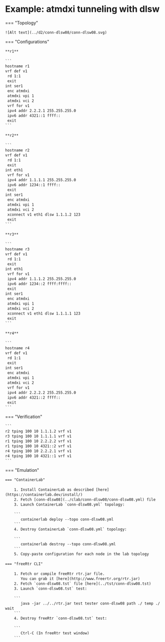 # Example: atmdxi tunneling with dlsw

=== "Topology"

    ![Alt text](../d2/conn-dlsw08/conn-dlsw08.svg)

=== "Configurations"

    **r1**

    ```
    hostname r1
    vrf def v1
     rd 1:1
     exit
    int ser1
     enc atmdxi
     atmdxi vpi 1
     atmdxi vci 2
     vrf for v1
     ipv4 addr 2.2.2.1 255.255.255.0
     ipv6 addr 4321::1 ffff::
     exit
    ```

    **r2**

    ```
    hostname r2
    vrf def v1
     rd 1:1
     exit
    int eth1
     vrf for v1
     ipv4 addr 1.1.1.1 255.255.255.0
     ipv6 addr 1234::1 ffff::
     exit
    int ser1
     enc atmdxi
     atmdxi vpi 1
     atmdxi vci 2
     xconnect v1 eth1 dlsw 1.1.1.2 123
     exit
    ```

    **r3**

    ```
    hostname r3
    vrf def v1
     rd 1:1
     exit
    int eth1
     vrf for v1
     ipv4 addr 1.1.1.2 255.255.255.0
     ipv6 addr 1234::2 ffff:ffff::
     exit
    int ser1
     enc atmdxi
     atmdxi vpi 1
     atmdxi vci 2
     xconnect v1 eth1 dlsw 1.1.1.1 123
     exit
    ```

    **r4**

    ```
    hostname r4
    vrf def v1
     rd 1:1
     exit
    int ser1
     enc atmdxi
     atmdxi vpi 1
     atmdxi vci 2
     vrf for v1
     ipv4 addr 2.2.2.2 255.255.255.0
     ipv6 addr 4321::2 ffff::
     exit
    ```

=== "Verification"

    ```
    r2 tping 100 10 1.1.1.2 vrf v1
    r3 tping 100 10 1.1.1.1 vrf v1
    r1 tping 100 10 2.2.2.2 vrf v1
    r1 tping 100 10 4321::2 vrf v1
    r4 tping 100 10 2.2.2.1 vrf v1
    r4 tping 100 10 4321::1 vrf v1
    ```

=== "Emulation"

    === "ContainerLab"

        1. Install ContainerLab as described [here](https://containerlab.dev/install/)  
        2. Fetch [conn-dlsw08](../clab/conn-dlsw08/conn-dlsw08.yml) file  
        3. Launch ContainerLab `conn-dlsw08.yml` topology:  

        ```
           containerlab deploy --topo conn-dlsw08.yml  
        ```
        4. Destroy ContainerLab `conn-dlsw08.yml` topology:  

        ```
           containerlab destroy --topo conn-dlsw08.yml  
        ```
        5. Copy-paste configuration for each node in the lab topology

    === "freeRtr CLI"

        1. Fetch or compile freeRtr rtr.jar file.  
           You can grab it [here](http://www.freertr.org/rtr.jar)  
        2. Fetch `conn-dlsw08.tst` file [here](../tst/conn-dlsw08.tst)  
        3. Launch `conn-dlsw08.tst` test:  

        ```
           java -jar ../../rtr.jar test tester conn-dlsw08 path ./ temp ./ wait
        ```
        4. Destroy freeRtr `conn-dlsw08.tst` test:  

        ```
           Ctrl-C (In freeRtr test window)
        ```

